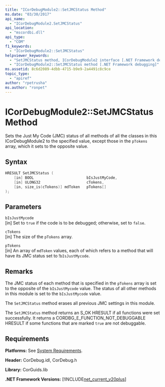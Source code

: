 ```yaml
---
title: "ICorDebugModule2::SetJMCStatus Method"
ms.date: "03/30/2017"
api_name: 
  - "ICorDebugModule2.SetJMCStatus"
api_location: 
  - "mscordbi.dll"
api_type: 
  - "COM"
f1_keywords: 
  - "ICorDebugModule2::SetJMCStatus"
helpviewer_keywords: 
  - "SetJMCStatus method, ICorDebugModule2 interface [.NET Framework debugging]"
  - "ICorDebugModule2::SetJMCStatus method [.NET Framework debugging]"
ms.assetid: 8c6d2089-4dbb-4715-b9e9-2a4491c8c9ce
topic_type: 
  - "apiref"
author: "rpetrusha"
ms.author: "ronpet"
---
```

# ICorDebugModule2::SetJMCStatus Method
Sets the Just My Code (JMC) status of all methods of all the classes in this ICorDebugModule2 to the specified value, except those in the `pTokens` array, which it sets to the opposite value.  
  
## Syntax  
  
```cpp  
HRESULT SetJMCStatus (  
    [in] BOOL                        bIsJustMyCode,  
    [in] ULONG32                     cTokens,  
    [in, size_is(cTokens)] mdToken   pTokens[]  
);  
```  
  
## Parameters  
 `bIsJustMycode`  
 [in] Set to `true` if the code is to be debugged; otherwise, set to `false`.  
  
 `cTokens`  
 [in] The size of the `pTokens` array.  
  
 `pTokens`  
 [in] An array of `mdToken` values, each of which refers to a method that will have its JMC status set to !`bIsJustMycode`.  
  
## Remarks  
 The JMC status of each method that is specified in the `pTokens` array is set to the opposite of the `bIsJustMycode` value. The status of all other methods in this module is set to the `bIsJustMycode` value.  
  
 The `SetJMCStatus` method erases all previous JMC settings in this module.  
  
 The `SetJMCStatus` method returns an S_OK HRESULT if all functions were set successfully. It returns a CORDBG_E_FUNCTION_NOT_DEBUGGABLE HRESULT if some functions that are marked `true` are not debuggable.  
  
## Requirements  
 **Platforms:** See [System Requirements](../../../../docs/framework/get-started/system-requirements.md).  
  
 **Header:** CorDebug.idl, CorDebug.h  
  
 **Library:** CorGuids.lib  
  
 **.NET Framework Versions:** [!INCLUDE[net_current_v20plus](../../../../includes/net-current-v20plus-md.md)]
